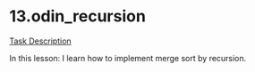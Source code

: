 # 13.odin_recursion

[Task Description](https://www.theodinproject.com/lessons/javascript-recursion)

In this lesson: I learn how to implement merge sort by recursion.
